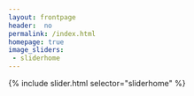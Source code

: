```yaml
---
layout: frontpage
header:  no
permalink: /index.html
homepage: true
image_sliders:
 - sliderhome
---
```


{% include slider.html selector="sliderhome" %}